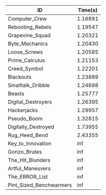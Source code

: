 |ID|Time(s)|
|-|-|
|Computer_Crew|1.16891|
|Rebooting_Rebels|1.19547|
|Grapevine_Squad|1.20321|
|Byte_Mechanics|1.20430|
|Loose_Screws|1.20585|
|Prime_Calculus|1.21153|
|Creed_Symbol|1.22201|
|Blackouts|1.23889|
|Smalltalk_Dribble|1.24698|
|Beasts|1.25777|
|Digital_Destroyers|1.26395|
|Hackerjacks|1.29957|
|Pseudo_Boom|1.32815|
|Digitally_Destroyed|1.73955|
|Rug_Heed_Bend|2.43355|
|Key_to_Innovation|inf|
|Gonzo_Brutes|inf|
|The_Hit_Blunders|inf|
|Artful_Maneuvers|inf|
|The_ERROR_List|inf|
|Pint_Sized_Benchwarmers|inf|

